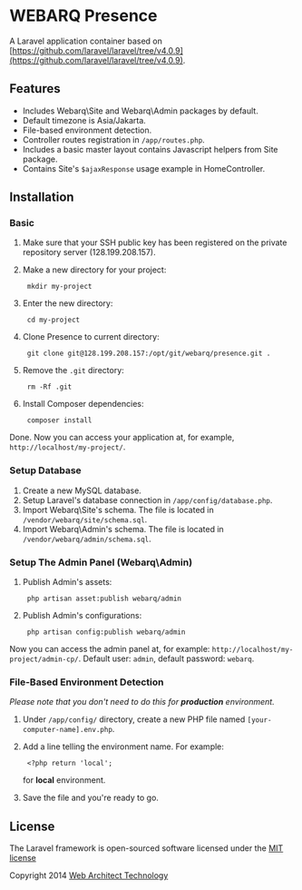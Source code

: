 # WEBARQ Presence

A Laravel application container based on [https://github.com/laravel/laravel/tree/v4.0.9](https://github.com/laravel/laravel/tree/v4.0.9).

## Features

* Includes Webarq\Site and Webarq\Admin packages by default.
* Default timezone is Asia/Jakarta.
* File-based environment detection.
* Controller routes registration in `/app/routes.php`.
* Includes a basic master layout contains Javascript helpers from Site package.
* Contains Site's `$ajaxResponse` usage example in HomeController. 

## Installation

### Basic

1. Make sure that your SSH public key has been registered on the private repository server (128.199.208.157).
2. Make a new directory for your project:

		mkdir my-project
3. Enter the new directory:

		cd my-project
4. Clone Presence to current directory:

		git clone git@128.199.208.157:/opt/git/webarq/presence.git .
5. Remove the `.git` directory:

		rm -Rf .git
6. Install Composer dependencies:

		composer install

Done. Now you can access your application at, for example, `http://localhost/my-project/`.

### Setup Database

1. Create a new MySQL database.
2. Setup Laravel's database connection in `/app/config/database.php`.
3. Import Webarq\Site's schema. The file is located in `/vendor/webarq/site/schema.sql`.
4. Import Webarq\Admin's schema. The file is located in `/vendor/webarq/admin/schema.sql`. 

### Setup The Admin Panel (Webarq\Admin)

1. Publish Admin's assets:

		php artisan asset:publish webarq/admin
2. Publish Admin's configurations:

		php artisan config:publish webarq/admin

Now you can access the admin panel at, for example: `http://localhost/my-project/admin-cp/`. Default user: `admin`, default password: `webarq`.

### File-Based Environment Detection

*Please note that you don't need to do this for **production** environment.*

1. Under `/app/config/` directory, create a new PHP file named `[your-computer-name].env.php`.
2. Add a line telling the environment name. For example:

		<?php return 'local';
	for **local** environment.
3. Save the file and you're ready to go.

## License

The Laravel framework is open-sourced software licensed under the [MIT license](http://opensource.org/licenses/MIT)

Copyright 2014 [Web Architect Technology](http://www.webarq.com/)